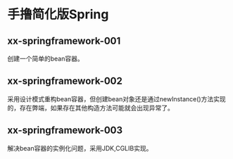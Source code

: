 
# 手撸简化版Spring

## xx-springframework-001
创建一个简单的bean容器。

## xx-springframework-002
采用设计模式重构bean容器，但创建bean对象还是通过newInstance()方法实现的，存在弊端，如果存在其他构造方法可能就会出现异常了。

## xx-springframework-003
解决bean容器的实例化问题，采用JDK,CGLIB实现。

